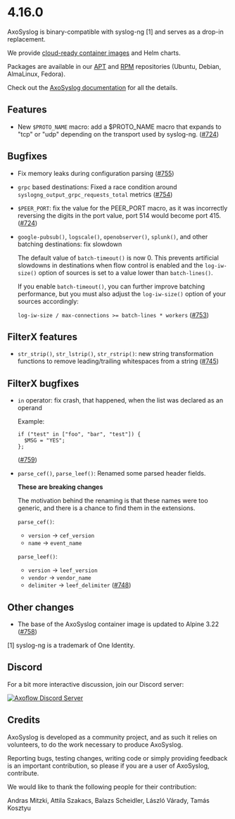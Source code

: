4.16.0
======

AxoSyslog is binary-compatible with syslog-ng [1] and serves as a drop-in replacement.

We provide [cloud-ready container images](https://github.com/axoflow/axosyslog/#container-images) and Helm charts.

Packages are available in our [APT](https://github.com/axoflow/axosyslog/#deb-packages) and [RPM](https://github.com/axoflow/axosyslog/#rpm-packages) repositories (Ubuntu, Debian, AlmaLinux, Fedora).

Check out the [AxoSyslog documentation](https://axoflow.com/docs/axosyslog-core/) for all the details.

## Features

  * New `$PROTO_NAME` macro: add a $PROTO_NAME macro that expands to "tcp" or
    "udp" depending on the transport used by syslog-ng.
    ([#724](https://github.com/axoflow/axosyslog/pull/724))


## Bugfixes

  * Fix memory leaks during configuration parsing
    ([#755](https://github.com/axoflow/axosyslog/pull/755))

  * `grpc` based destinations: Fixed a race condition around `syslogng_output_grpc_requests_total` metrics
    ([#754](https://github.com/axoflow/axosyslog/pull/754))

  * `$PEER_PORT`: fix the value for the PEER_PORT macro, as it was incorrectly
    reversing the digits in the port value, port 514 would become port 415.
    ([#724](https://github.com/axoflow/axosyslog/pull/724))

  * `google-pubsub()`, `logscale()`, `openobserver()`, `splunk()`, and other batching destinations: fix slowdown

    The default value of `batch-timeout()` is now 0.
    This prevents artificial slowdowns in destinations when flow control is enabled
    and the `log-iw-size()` option of sources is set to a value lower than `batch-lines()`.

    If you enable `batch-timeout()`, you can further improve batching performance,
    but you must also adjust the `log-iw-size()` option of your sources accordingly:

    `log-iw-size / max-connections >= batch-lines * workers`
    ([#753](https://github.com/axoflow/axosyslog/pull/753))


## FilterX features

  * `str_strip()`, `str_lstrip()`, `str_rstrip()`: new string transformation functions to remove leading/trailing whitespaces from a string
    ([#745](https://github.com/axoflow/axosyslog/pull/745))


## FilterX bugfixes

  * `in` operator: fix crash, that happened, when the list was declared as an operand

    Example:
    ```
    if ("test" in ["foo", "bar", "test"]) {
      $MSG = "YES";
    };
    ```
    ([#759](https://github.com/axoflow/axosyslog/pull/759))

  * `parse_cef()`, `parse_leef()`: Renamed some parsed header fields.

    **These are breaking changes**

    The motivation behind the renaming is that these names were too
    generic, and there is a chance to find them in the extensions.

    `parse_cef()`:
      * `version` -> `cef_version`
      * `name` -> `event_name`

    `parse_leef()`:
      * `version` -> `leef_version`
      * `vendor` -> `vendor_name`
      * `delimiter` -> `leef_delimiter`
    ([#748](https://github.com/axoflow/axosyslog/pull/748))


## Other changes

  * The base of the AxoSyslog container image is updated to Alpine 3.22
  ([#758](https://github.com/axoflow/axosyslog/pull/758))


[1] syslog-ng is a trademark of One Identity.

## Discord

For a bit more interactive discussion, join our Discord server:

[![Axoflow Discord Server](https://discordapp.com/api/guilds/1082023686028148877/widget.png?style=banner2)](https://discord.gg/E65kP9aZGm)

## Credits

AxoSyslog is developed as a community project, and as such it relies
on volunteers, to do the work necessary to produce AxoSyslog.

Reporting bugs, testing changes, writing code or simply providing
feedback is an important contribution, so please if you are a user
of AxoSyslog, contribute.

We would like to thank the following people for their contribution:

Andras Mitzki, Attila Szakacs, Balazs Scheidler, László Várady,
Tamás Kosztyu
